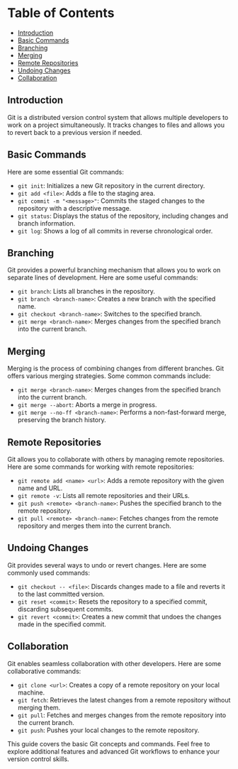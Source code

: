 # Table of Contents
- [Introduction](#introduction)
- [Basic Commands](#basic-commands)
- [Branching](#branching)
- [Merging](#merging)
- [Remote Repositories](#remote-repositories)
- [Undoing Changes](#undoing-changes)
- [Collaboration](#collaboration)

## Introduction

Git is a distributed version control system that allows multiple developers to work on a project simultaneously. It tracks changes to files and allows you to revert back to a previous version if needed.

## Basic Commands

Here are some essential Git commands:

- `git init`: Initializes a new Git repository in the current directory.
- `git add <file>`: Adds a file to the staging area.
- `git commit -m "<message>"`: Commits the staged changes to the repository with a descriptive message.
- `git status`: Displays the status of the repository, including changes and branch information.
- `git log`: Shows a log of all commits in reverse chronological order.

## Branching

Git provides a powerful branching mechanism that allows you to work on separate lines of development. Here are some useful commands:

- `git branch`: Lists all branches in the repository.
- `git branch <branch-name>`: Creates a new branch with the specified name.
- `git checkout <branch-name>`: Switches to the specified branch.
- `git merge <branch-name>`: Merges changes from the specified branch into the current branch.

## Merging

Merging is the process of combining changes from different branches. Git offers various merging strategies. Some common commands include:

- `git merge <branch-name>`: Merges changes from the specified branch into the current branch.
- `git merge --abort`: Aborts a merge in progress.
- `git merge --no-ff <branch-name>`: Performs a non-fast-forward merge, preserving the branch history.

## Remote Repositories

Git allows you to collaborate with others by managing remote repositories. Here are some commands for working with remote repositories:

- `git remote add <name> <url>`: Adds a remote repository with the given name and URL.
- `git remote -v`: Lists all remote repositories and their URLs.
- `git push <remote> <branch-name>`: Pushes the specified branch to the remote repository.
- `git pull <remote> <branch-name>`: Fetches changes from the remote repository and merges them into the current branch.

## Undoing Changes

Git provides several ways to undo or revert changes. Here are some commonly used commands:

- `git checkout -- <file>`: Discards changes made to a file and reverts it to the last committed version.
- `git reset <commit>`: Resets the repository to a specified commit, discarding subsequent commits.
- `git revert <commit>`: Creates a new commit that undoes the changes made in the specified commit.

## Collaboration

Git enables seamless collaboration with other developers. Here are some collaborative commands:

- `git clone <url>`: Creates a copy of a remote repository on your local machine.
- `git fetch`: Retrieves the latest changes from a remote repository without merging them.
- `git pull`: Fetches and merges changes from the remote repository into the current branch.
- `git push`: Pushes your local changes to the remote repository.

This guide covers the basic Git concepts and commands. Feel free to explore additional features and advanced Git workflows to enhance your version control skills.
